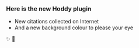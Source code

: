 ### Here is the new Hoddy plugin

* New citations collected on Internet
* And a new background colour to please your eye



:sparkles: :star2: